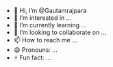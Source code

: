 - 👋 Hi, I’m @Gautamrajpara
- 👀 I’m interested in ...
- 🌱 I’m currently learning ...
- 💞️ I’m looking to collaborate on ...
- 📫 How to reach me ...
- 😄 Pronouns: ...
- ⚡ Fun fact: ...

<!---
Gautamrajpara/Gautamrajpara is a ✨ special ✨ repository because its `README.md` (this file) appears on your GitHub profile.
You can click the Preview link to take a look at your changes.
--->
